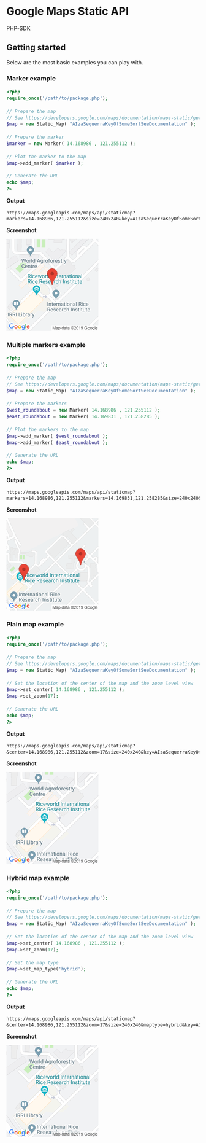 # Google Maps Static API

PHP-SDK

## Getting started

Below are the most basic examples you can play with.

### Marker example
```php
<?php
require_once('/path/to/package.php');

// Prepare the map
// See https://developers.google.com/maps/documentation/maps-static/get-api-key
$map = new Static_Map( "AIzaSequerraKeyOfSomeSortSeeDocumentation" );

// Prepare the marker
$marker = new Marker( 14.168986 , 121.255112 );

// Plot the marker to the map
$map->add_marker( $marker );

// Generate the URL
echo $map;
?>
```
**Output**

```
https://maps.googleapis.com/maps/api/staticmap?markers=14.168986,121.255112&size=240x240&key=AIzaSequerraKeyOfSomeSortSeeDocumentation
```

**Screenshot**

![marker example](samples/marker.png "Marker example")

### Multiple markers example
```php
<?php
require_once('/path/to/package.php');

// Prepare the map
// See https://developers.google.com/maps/documentation/maps-static/get-api-key
$map = new Static_Map( "AIzaSequerraKeyOfSomeSortSeeDocumentation" );

// Prepare the markers
$west_roundabout = new Marker( 14.168986 , 121.255112 );
$east_roundabout = new Marker( 14.169831 , 121.258285 );

// Plot the markers to the map
$map->add_marker( $west_roundabout );
$map->add_marker( $east_roundabout );

// Generate the URL
echo $map;
?>
```
**Output**

```
https://maps.googleapis.com/maps/api/staticmap?markers=14.168986,121.255112&markers=14.169831,121.258285&size=240x240&key=AIzaSequerraKeyOfSomeSortSeeDocumentation
```

**Screenshot**

![multiple markers example](samples/multiple-markers.png "Multiple markers example")

### Plain map example
```php
<?php
require_once('/path/to/package.php');

// Prepare the map
// See https://developers.google.com/maps/documentation/maps-static/get-api-key
$map = new Static_Map( "AIzaSequerraKeyOfSomeSortSeeDocumentation" );

// Set the location of the center of the map and the zoom level view
$map->set_center( 14.168986 , 121.255112 );
$map->set_zoom(17);

// Generate the URL
echo $map;
?>
```

**Output**

```
https://maps.googleapis.com/maps/api/staticmap?&center=14.168986,121.255112&zoom=17&size=240x240&key=AIzaSequerraKeyOfSomeSortSeeDocumentation
```

**Screenshot**

![plain map example](samples/plain-map.png "Plain map example")

### Hybrid map example
```php
<?php
require_once('/path/to/package.php');

// Prepare the map
// See https://developers.google.com/maps/documentation/maps-static/get-api-key
$map = new Static_Map( "AIzaSequerraKeyOfSomeSortSeeDocumentation" );

// Set the location of the center of the map and the zoom level view
$map->set_center( 14.168986 , 121.255112 );
$map->set_zoom(17);

// Set the map type
$map->set_map_type('hybrid');

// Generate the URL
echo $map;
?>
```

**Output**

```
https://maps.googleapis.com/maps/api/staticmap?&center=14.168986,121.255112&zoom=17&size=240x240&maptype=hybrid&key=AIzaSequerraKeyOfSomeSortSeeDocumentation
```

**Screenshot**

![hybrid map example](samples/plain-map.png "Hybrid map example")

